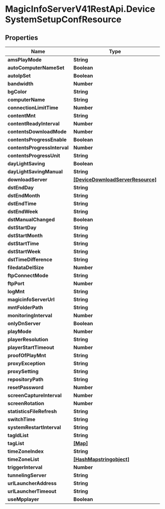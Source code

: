 # MagicInfoServerV41RestApi.DeviceSystemSetupConfResource

## Properties
Name | Type | Description | Notes
------------ | ------------- | ------------- | -------------
**amsPlayMode** | **String** |  | [optional] 
**autoComputerNameSet** | **Boolean** |  | [optional] 
**autoIpSet** | **Boolean** |  | [optional] 
**bandwidth** | **Number** |  | [optional] 
**bgColor** | **String** |  | [optional] 
**computerName** | **String** |  | [optional] 
**connectionLimitTime** | **Number** |  | [optional] 
**contentMnt** | **String** |  | [optional] 
**contentReadyInterval** | **Number** |  | [optional] 
**contentsDownloadMode** | **Number** |  | [optional] 
**contentsProgressEnable** | **Boolean** |  | [optional] 
**contentsProgressInterval** | **Number** |  | [optional] 
**contentsProgressUnit** | **String** |  | [optional] 
**dayLightSaving** | **Boolean** |  | [optional] 
**dayLightSavingManual** | **String** |  | [optional] 
**downloadServer** | [**[DeviceDownloadServerResource]**](DeviceDownloadServerResource.md) |  | [optional] 
**dstEndDay** | **String** |  | [optional] 
**dstEndMonth** | **String** |  | [optional] 
**dstEndTime** | **String** |  | [optional] 
**dstEndWeek** | **String** |  | [optional] 
**dstManualChanged** | **Boolean** |  | [optional] 
**dstStartDay** | **String** |  | [optional] 
**dstStartMonth** | **String** |  | [optional] 
**dstStartTime** | **String** |  | [optional] 
**dstStartWeek** | **String** |  | [optional] 
**dstTimeDifference** | **String** |  | [optional] 
**filedataDelSize** | **Number** |  | [optional] 
**ftpConnectMode** | **String** |  | [optional] 
**ftpPort** | **Number** |  | [optional] 
**logMnt** | **String** |  | [optional] 
**magicinfoServerUrl** | **String** |  | [optional] 
**mntFolderPath** | **String** |  | [optional] 
**monitoringInterval** | **Number** |  | [optional] 
**onlyDnServer** | **Boolean** |  | [optional] 
**playMode** | **Number** |  | [optional] 
**playerResolution** | **String** |  | [optional] 
**playerStartTimeout** | **Number** |  | [optional] 
**proofOfPlayMnt** | **String** |  | [optional] 
**proxyException** | **String** |  | [optional] 
**proxySetting** | **String** |  | [optional] 
**repositoryPath** | **String** |  | [optional] 
**resetPassword** | **Number** |  | [optional] 
**screenCaptureInterval** | **Number** |  | [optional] 
**screenRotation** | **Number** |  | [optional] 
**statisticsFileRefresh** | **String** |  | [optional] 
**switchTime** | **String** |  | [optional] 
**systemRestartInterval** | **String** |  | [optional] 
**tagIdList** | **String** |  | [optional] 
**tagList** | [**[Map]**](Map.md) |  | [optional] 
**timeZoneIndex** | **String** |  | [optional] 
**timeZoneList** | [**[HashMapstringobject]**](HashMapstringobject.md) |  | [optional] 
**triggerInterval** | **Number** |  | [optional] 
**tunnelingServer** | **String** |  | [optional] 
**urlLauncherAddress** | **String** |  | [optional] 
**urlLauncherTimeout** | **String** |  | [optional] 
**useMpplayer** | **Boolean** |  | [optional] 


